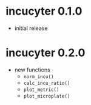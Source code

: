 # incucyter 0.1.0

* initial release

# incucyter 0.2.0

* new functions
    * `norm_incu()`
    * `calc_incu_ratio()`
    * `plot_metric()`
    * `plot_microplate()`
    
